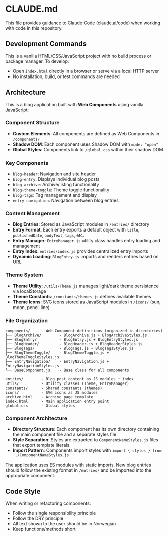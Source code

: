 # CLAUDE.md

This file provides guidance to Claude Code (claude.ai/code) when working with code in this repository.

## Development Commands

This is a vanilla HTML/CSS/JavaScript project with no build process or package manager. To develop:

- Open `index.html` directly in a browser or serve via a local HTTP server
- No installation, build, or test commands are needed

## Architecture

This is a blog application built with **Web Components** using vanilla JavaScript:

### Component Structure
- **Custom Elements**: All components are defined as Web Components in `/components/`
- **Shadow DOM**: Each component uses Shadow DOM with `mode: "open"`
- **Global Styles**: Components link to `/global.css` within their shadow DOM

### Key Components
- `blog-header`: Navigation and site header
- `blog-entry`: Displays individual blog posts
- `blog-archive`: Archive/listing functionality
- `blog-theme-toggle`: Theme toggle functionality
- `blog-tags`: Tag management and display
- `entry-navigation`: Navigation between blog entries

### Content Management
- **Blog Entries**: Stored as JavaScript modules in `/entries/` directory
- **Entry Format**: Each entry exports a default object with `title`, `publishedDate`, `bodyText`, `tags`, etc.
- **Entry Manager**: `EntryManager.js` utility class handles entry loading and management
- **Entry Index**: `entries/index.js` provides centralized entry imports
- **Dynamic Loading**: `BlogEntry.js` imports and renders entries based on URL

### Theme System
- **Theme Utility**: `/utils/Theme.js` manages light/dark theme persistence via localStorage
- **Theme Constants**: `/constants/themes.js` defines available themes
- **Theme Icons**: SVG icons stored as JavaScript modules in `/icons/` (sun, moon, pencil line)

### File Organization
```
components/     - Web Component definitions (organized in directories)
├── BlogArchive/        - BlogArchive.js + BlogArchiveStyles.js
├── BlogEntry/          - BlogEntry.js + BlogEntryStyles.js  
├── BlogHeader/         - BlogHeader.js + BlogHeaderStyles.js
├── BlogTags/           - BlogTags.js + BlogTagsStyles.js
├── BlogThemeToggle/    - BlogThemeToggle.js + BlogThemeToggleStyles.js
├── EntryNavigation/    - EntryNavigation.js + EntryNavigationStyles.js
└── BaseComponent.js    - Base class for all components

entries/        - Blog post content as JS modules + index
utils/          - Utility classes (Theme, EntryManager)
constants/      - Shared constants (themes)
icons/          - SVG icons as JS modules
archive.html    - Archive page template
index.html      - Main application entry point
global.css      - Global styles
```

### Component Architecture
- **Directory Structure**: Each component has its own directory containing the main component file and a separate styles file
- **Style Separation**: Styles are extracted to `ComponentNameStyles.js` files that export template literals
- **Import Pattern**: Components import styles with `import { styles } from './ComponentNameStyles.js'`

The application uses ES modules with static imports. New blog entries should follow the existing format in `/entries/` and be imported into the appropriate component.

## Code Style

When writing or refactoring components:
- Follow the single responsibility principle
- Follow the DRY principle
- All text shown to the user should be in Norwegian
- Keep functions/methods short